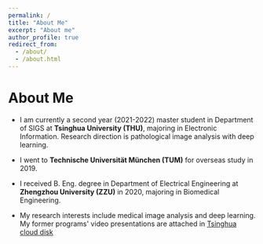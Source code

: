 ```yaml
---
permalink: /
title: "About Me"
excerpt: "About me"
author_profile: true
redirect_from: 
  - /about/
  - /about.html
---
```


About Me
======
* I am currently a second year (2021-2022) master student in Department of SIGS at **Tsinghua University (THU)**, majoring in Electronic Information. Research direction is pathological image analysis with deep learning.

* I went to **Technische Universität München (TUM)** for overseas study in 2019.

* I received B. Eng. degree in Department of Electrical Engineering at **Zhengzhou University (ZZU)** in 2020, majoring in Biomedical Engineering.

* My research interests include medical image analysis and deep learning. My former programs' video presentations are attached in [Tsinghua cloud disk](https://cloud.tsinghua.edu.cn/d/7c7f37fe497547199a63/)
